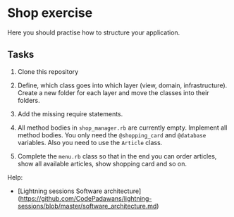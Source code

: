 # Shop exercise

Here you should practise how to structure your application.


## Tasks

1. Clone this repository

2. Define, which class goes into which layer (view, domain,
   infrastructure). Create a new folder for each layer and move the classes into their folders.

3. Add the missing require statements.

4. All method bodies in `shop_manager.rb` are currently empty. Implement all method bodies. You only need the `@shopping_card` and `@database` variables. Also you need to use the `Article` class.

5. Complete the `menu.rb` class so that in the end you can order articles, show all available articles, show shopping card and so on.


Help:
- [Lightning sessions Software architecture] (https://github.com/CodePadawans/lightning-sessions/blob/master/software_architecture.md)
